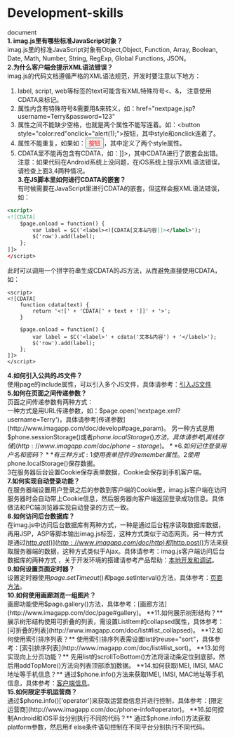 # Development-skills
document  
**1. imag.js里有哪些标准JavaScript对象？**  
imag.js里的标准JavaScript对象有Object,Object, Function, Array, Boolean, Date, Math, Number, String, RegExp, Global Functions, JSON。    
**2.为什么客户端会提示XML语法错误？**  
imag.js的代码文档遵循严格的XML语法规范，开发时要注意以下地方：  
1. label, script, web等标签的text可能含有XML特殊符号<、&， 注意使用CDATA来标记。  
2. 属性内含有特殊符号&需要用&amp;来转义，如：href="nextpage.jsp?username=Terry&amp;password=123"  
3. 属性之间不能缺少空格，也就是两个属性不能写连着。如：<button style="color:red"onclick="alert(1);">按钮</button>，其中style和onclick连着了。  
4. 属性不能重复，如果如：<button style="color:red" style="background:blue;">按钮</button>，其中定义了两个style属性。  
5. CDATA里不能再包含有CDATA，如：<web><![CDATA[<script><![CDATA[alert(0);]]></script>]]></web>，其中CDATA进行了嵌套会出错。
注意：如果代码在Android系统上没问题，在iOS系统上提示XML语法错误，请检查上面3,4两种情况。    
**3.在JS脚本里如何进行CDATA的嵌套？**    
有时候需要在JavaScript里进行CDATA的嵌套，但这样会报XML语法错误，如：  
```xml
<script>
<![CDATA[
    $page.onload = function() {   
        var label = $C('<label><![CDATA[文本&内容]]></label>');
        $('row').add(label);
    };
]]>
</script> 
```
此时可以调用一个拼字符串生成CDATA的JS方法，从而避免直接使用CDATA，如：  
```
<script>
<![CDATA[
    function cdata(text) {
        return '<![' + 'CDATA[' + text + ']]' + '>';
    }
         
    $page.onload = function() {
        var label = $C('<label>' + cdata('文本&内容') + '</label>');
        $('row').add(label);
    };
]]>
</script>
```
**4.如何引入公共的JS文件？**  
使用page的include属性，可以引入多个JS文件，具体请参考：[引入JS文件](http://www.imagapp.com/doc/page#include)  
**5.如何在页面之间传递参数？**  
页面之间传递参数有两种方式：  
一种方式是用URL传递参数，如：$page.open('nextpage.xml?username=Terry')，具体请参考[传递参数](http://www.imagapp.com/doc/develop#page_param)。  
另一种方式是用$phone.sessionStorage()或者$phone.localStorage()方法，具体请参考[离线存储](http://www.imagapp.com/doc/phone-storage)。  
**6.如何记住登录用户名和密码？**  
有三种方式:  
1使用表单控件的remember属性。  
2使用$phone.localStorage()保存数据。  
3在服务器后台设置Cookie保存表单数据，Cookie会保存到手机客户端。  
**7.如何实现自动登录功能？**  
在服务器端设置用户登录之后的参数到客户端的Cookie里，imag.js客户端在访问服务器时会自动带上Cookie信息，然后服务器向客户端返回登录成功信息。具体做法和PC端浏览器实现自动登录的方式一致。  
**8.如何访问后台数据库？**  
在imag.js中访问后台数据库有两种方式，一种是通过后台程序读取数据库数据，再用JSP，ASP等脚本输出imag.js标签，这种方式类似于动态网页。另一种方式是通过[$http.get()](http://www.imagapp.com/doc/http)和[$http.post()](http://www.imagapp.com/doc/http)方法来获取服务器端的数据，这种方式类似于Ajax。具体请参考：imag.js客户端访问后台数据库的两种方式 ，关于开发环境的搭建请参考产品帮助：[本地开发和调试](http://www.imagapp.com/doc/envjava)。  
**9.如何设置页面定时器？**  
设置定时器使用$page.setTimeout()和$page.setInterval()方法，具体参考：[页面方法](http://www.imagapp.com/doc/page)。  
**10.如何使用画廊浏览一组图片？**  
画廊功能使用$page.gallery()方法，具体参考：[画廊方法](http://www.imagapp.com/doc/page#gallery)。  
**11.如何展示树形结构？**    
展示树形结构使用可折叠的列表，需设置ListItem的collapsed属性，具体参考：[可折叠的列表](http://www.imagapp.com/doc/list#list_collapsed)。  
**12.如何使用索引排序列表？**  
使用索引排序列表需设置list的reuse="sort"，具体参考：[索引排序列表](http://www.imagapp.com/doc/list#list_sort)。  
**13.如何实现向上分页功能？**  
先用list的scrollToBottom()方法将滚动条定位到底部，然后用addTopMore()方法向列表顶部添加数据。  
**14.如何获取IMEI, IMSI, MAC地址等手机信息？**  
通过$phone.info()方法来获取IMEI, IMSI, MAC地址等手机信息，具体参考：[客户端信息](http://www.imagapp.com/doc/phone-info)。  
**15.如何限定手机运营商？**  
通过$phone.info()['operator']来获取运营商信息并进行控制，具体参考：[限定运营商](http://www.imagapp.com/doc/phone-info#operator)。  
**16.如何控制Android和iOS平台分别执行不同的代码？**    
通过$phone.info()方法获取platform参数，然后用if else条件语句控制在不同平台分别执行不同代码。  
